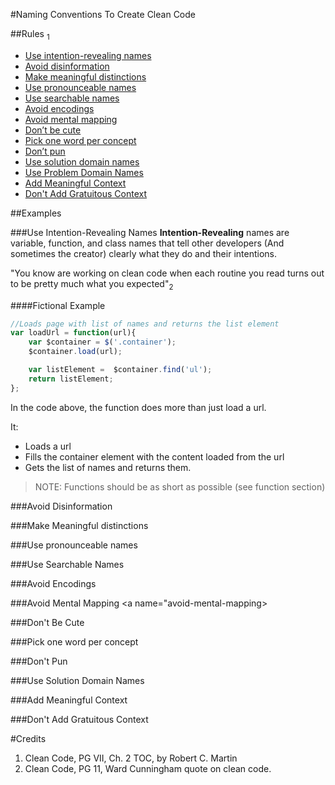 #Naming Conventions To Create Clean Code

##Rules <sub>1</sub>
 * [ Use intention-revealing names ](#intention-revealing-names)
 * [ Avoid disinformation ](#avoid-disinformation)  
 * [ Make meaningful distinctions ](#pronounceable-names) 
 * [ Use pronounceable names ](#meaningful-distinctions)
 * [ Use searchable names ](#searchable-names) 
 * [ Avoid encodings ](#avoid-encodings) 
 * [ Avoid mental mapping ](#avoid-mental-mapping) 
 * [ Don’t be cute ](#dont-be-cute) 
 * [ Pick one word per concept ](#one-concept-per-word) 
 * [ Don’t pun ](#dont-pun) 
 * [ Use solution domain names ](#solution-domain-names) 
 * [ Use Problem Domain Names  ](#problem-domain-name) 
 * [ Add Meaningful Context ](#meaningful-context) 
 * [ Don't Add Gratuitous Context ](#gratuitous-context) 
 
##Examples

###Use Intention-Revealing Names <a name="intention-revealing-names"></a>
**Intention-Revealing** names are variable, function, and class names that tell other developers (And sometimes the creator) clearly what they do and their intentions.

"You know are working on clean code when each routine you read turns out to be pretty much what you expected"<sub>2</sub>

####Fictional Example
````javascript
//Loads page with list of names and returns the list element
var loadUrl = function(url){
    var $container = $('.container');
    $container.load(url);

    var listElement =  $container.find('ul');
    return listElement;
};
````

In the code above, the function does more than just load a url.

It:
* Loads a url
* Fills the container element with the content loaded from the url
* Gets the list of names and returns them.

>NOTE: Functions should be as short as possible (see function section)

###Avoid Disinformation <a name="avoid-disinformation"></a>

###Make Meaningful distinctions <a name="meaningful-distinctions"></a>

###Use pronounceable names <a name="pronounceable-names"></a>

###Use Searchable Names <a name="searchable-names"></a>

###Avoid Encodings <a name="avoid-encodings"></a>

###Avoid Mental Mapping <a name="avoid-mental-mapping></a>

###Don't Be Cute <a name="dont-be-cute"></a>

###Pick one word per concept <a name="one-concept-per-word"></a>

###Don't Pun <a name="dont-pun"></a>

###Use Solution Domain Names <a name="solution-domain-names"></a>

###Add Meaningful Context <a name="meaningful-context"></a>

###Don't Add Gratuitous Context <a name="gratuitous-context"></a>



#Credits 
1. Clean Code, PG VII, Ch. 2 TOC, by Robert C. Martin
2. Clean Code, PG 11, Ward Cunningham quote on clean code.
